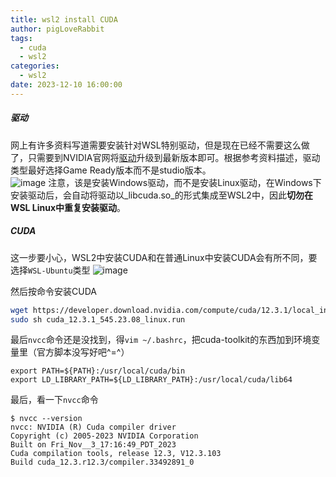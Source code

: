 ```yaml
---
title: wsl2 install CUDA
author: pigLoveRabbit
tags:
  - cuda
  - wsl2
categories:
  - wsl2
date: 2023-12-10 16:00:00
---
```

##### 驱动
网上有许多资料写道需要安装针对WSL特别驱动，但是现在已经不需要这么做了，只需要到NVIDIA官网将[驱动](https://www.nvidia.com/Download/index.aspx)升级到最新版本即可。根据参考资料描述，驱动类型最好选择Game Ready版本而不是studio版本。  
![image](/images/nvidia_download.jpg)
注意，该是安装Windows驱动，而不是安装Linux驱动，在Windows下安装驱动后，会自动将驱动以_libcuda.so_的形式集成至WSL2中，因此**切勿在WSL Linux中重复安装驱动**。

##### CUDA
这一步要小心，WSL2中安装CUDA和在普通Linux中安装CUDA会有所不同，要选择`WSL-Ubuntu`类型
![image](/images/cuda_wsl2.jpg)

然后按命令安装CUDA
```bash
wget https://developer.download.nvidia.com/compute/cuda/12.3.1/local_installers/cuda_12.3.1_545.23.08_linux.run
sudo sh cuda_12.3.1_545.23.08_linux.run
```
最后`nvcc`命令还是没找到，得`vim ~/.bashrc`，把cuda-toolkit的东西加到环境变量里（官方脚本没写好吧^=^）
```
export PATH=${PATH}:/usr/local/cuda/bin
export LD_LIBRARY_PATH=${LD_LIBRARY_PATH}:/usr/local/cuda/lib64
```

最后，看一下`nvcc`命令  
```
$ nvcc --version
nvcc: NVIDIA (R) Cuda compiler driver
Copyright (c) 2005-2023 NVIDIA Corporation
Built on Fri_Nov__3_17:16:49_PDT_2023
Cuda compilation tools, release 12.3, V12.3.103
Build cuda_12.3.r12.3/compiler.33492891_0
```